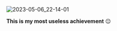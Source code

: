 ![2023-05-06_22-14-01](https://user-images.githubusercontent.com/129667283/236642793-21e73bb9-a23d-4769-9a6c-dba1c9c254ae.png) 

**This is my most useless achievement** :neutral_face:
